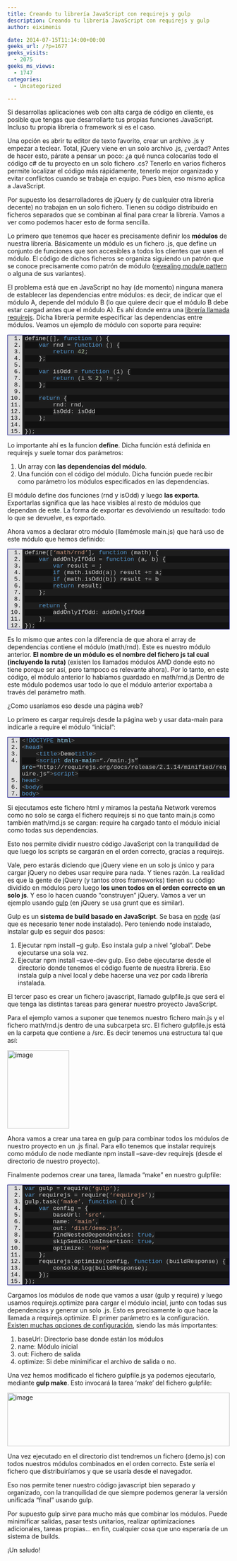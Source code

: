 ```yaml
---
title: Creando tu librería JavaScript con requirejs y gulp
description: Creando tu librería JavaScript con requirejs y gulp
author: eiximenis

date: 2014-07-15T11:14:00+00:00
geeks_url: /?p=1677
geeks_visits:
  - 2075
geeks_ms_views:
  - 1747
categories:
  - Uncategorized

---
```

Si desarrollas aplicaciones web con alta carga de código en cliente, es posible que tengas que desarrollarte tus propias funciones JavaScript. Incluso tu propia librería o framework si es el caso.

Una opción es abrir tu editor de texto favorito, crear un archivo .js y empezar a teclear. Total, jQuery viene en un solo archivo .js, ¿verdad? Antes de hacer esto, párate a pensar un poco: ¿a qué nunca colocarías todo el código c# de tu proyecto en un solo fichero .cs? Tenerlo en varios ficheros permite localizar el código más rápidamente, tenerlo mejor organizado y evitar conflictos cuando se trabaja en equipo. Pues bien, eso mismo aplica a JavaScript.

Por supuesto los desarrolladores de jQuery (y de cualquier otra librería decente) no trabajan en un solo fichero. Tienen su código distribuido en ficheros separados que se combinan al final para crear la librería. Vamos a ver como podemos hacer esto de forma sencilla.

Lo primero que tenemos que hacer es precisamente definir los **módulos** de nuestra librería. Básicamente un módulo es un fichero .js, que define un conjunto de funciones que son accesibles a todos los clientes que usen el módulo. El código de dichos ficheros se organiza siguiendo un patrón que se conoce precisamente como patrón de módulo (<a target="_blank" href="/blogs/etomas/archive/2011/03/28/html-js-module-pattern.aspx" rel="noopener noreferrer">revealing module pattern</a> o alguna de sus variantes).

El problema está que en JavaScript no hay (de momento) ninguna manera de establecer las dependencias entre módulos: es decir, de indicar que el módulo A, depende del módulo B (lo que quiere decir que el módulo B debe estar cargad antes que el módulo A). Es ahí donde entra una <a target="_blank" href="http://requirejs.org/" rel="noopener noreferrer">librería llamada requirejs</a>. Dicha librería permite especificar las dependencias entre módulos. Veamos un ejemplo de módulo con soporte para require:

<div style="float: none; padding-bottom: 0px; padding-top: 0px; padding-left: 0px; margin: 0px; display: inline; padding-right: 0px" class="wlWriterEditableSmartContent" id="scid:9ce6104f-a9aa-4a17-a79f-3a39532ebf7c:05c85aaa-bfc5-4a07-84ea-d06186db11e1">
  <div style="border: #000080 1px solid; color: #000; font-family: 'Courier New', Courier, Monospace; font-size: 10pt">
    <div style="background: #ddd; max-height: 300px; overflow: auto">
      <ol style="background: #1d1d1d; margin: 0 0 0 2.5em; padding: 0 0 0 5px;" start="1">
        <li>
          <span style="background:#1e1e1e;color:#dcdcdc">define</span><span style="background:#1e1e1e;color:#b4b4b4">([],</span><span style="background:#1e1e1e;color:#dcdcdc"> </span><span style="background:#1e1e1e;color:#569cd6">function</span><span style="background:#1e1e1e;color:#dcdcdc"> </span><span style="background:#1e1e1e;color:#b4b4b4">()</span><span style="background:#1e1e1e;color:#dcdcdc"> {</span>
        </li>
        <li style="background: #111111">
          &nbsp;&nbsp;&nbsp;&nbsp;<span style="background:#1e1e1e;color:#dcdcdc"></span><span style="background:#1e1e1e;color:#569cd6">var</span><span style="background:#1e1e1e;color:#dcdcdc"> rnd </span><span style="background:#1e1e1e;color:#b4b4b4">=</span><span style="background:#1e1e1e;color:#dcdcdc"> </span><span style="background:#1e1e1e;color:#569cd6">function</span><span style="background:#1e1e1e;color:#dcdcdc"> </span><span style="background:#1e1e1e;color:#b4b4b4">()</span><span style="background:#1e1e1e;color:#dcdcdc"> {</span>
        </li>
        <li>
          &nbsp;&nbsp;&nbsp;&nbsp;&nbsp;&nbsp;&nbsp;&nbsp;<span style="background:#1e1e1e;color:#dcdcdc"></span><span style="background:#1e1e1e;color:#569cd6">return</span><span style="background:#1e1e1e;color:#dcdcdc"> </span><span style="background:#1e1e1e;color:#b5cea8">42</span><span style="background:#1e1e1e;color:#b4b4b4">;</span>
        </li>
        <li style="background: #111111">
          &nbsp;&nbsp;&nbsp;&nbsp;<span style="background:#1e1e1e;color:#dcdcdc">}</span><span style="background:#1e1e1e;color:#b4b4b4">;</span>
        </li>
        <li>
          &nbsp;
        </li>
        <li style="background: #111111">
          &nbsp;&nbsp;&nbsp;&nbsp;<span style="background:#1e1e1e;color:#dcdcdc"></span><span style="background:#1e1e1e;color:#569cd6">var</span><span style="background:#1e1e1e;color:#dcdcdc"> isOdd </span><span style="background:#1e1e1e;color:#b4b4b4">=</span><span style="background:#1e1e1e;color:#dcdcdc"> </span><span style="background:#1e1e1e;color:#569cd6">function</span><span style="background:#1e1e1e;color:#dcdcdc"> </span><span style="background:#1e1e1e;color:#b4b4b4">(</span><span style="background:#1e1e1e;color:#dcdcdc">i</span><span style="background:#1e1e1e;color:#b4b4b4">)</span><span style="background:#1e1e1e;color:#dcdcdc"> {</span>
        </li>
        <li>
          &nbsp;&nbsp;&nbsp;&nbsp;&nbsp;&nbsp;&nbsp;&nbsp;<span style="background:#1e1e1e;color:#dcdcdc"></span><span style="background:#1e1e1e;color:#569cd6">return</span><span style="background:#1e1e1e;color:#dcdcdc"> </span><span style="background:#1e1e1e;color:#b4b4b4">(</span><span style="background:#1e1e1e;color:#dcdcdc">i </span><span style="background:#1e1e1e;color:#b4b4b4">%</span><span style="background:#1e1e1e;color:#dcdcdc"> </span><span style="background:#1e1e1e;color:#b5cea8">2</span><span style="background:#1e1e1e;color:#b4b4b4">)</span><span style="background:#1e1e1e;color:#dcdcdc"> </span><span style="background:#1e1e1e;color:#b4b4b4">!=</span><span style="background:#1e1e1e;color:#dcdcdc"> </span><span style="background:#1e1e1e;color:#b5cea8"></span><span style="background:#1e1e1e;color:#b4b4b4">;</span>
        </li>
        <li style="background: #111111">
          &nbsp;&nbsp;&nbsp;&nbsp;<span style="background:#1e1e1e;color:#dcdcdc">}</span><span style="background:#1e1e1e;color:#b4b4b4">;</span>
        </li>
        <li>
          &nbsp;
        </li>
        <li style="background: #111111">
          &nbsp;&nbsp;&nbsp;&nbsp;<span style="background:#1e1e1e;color:#dcdcdc"></span><span style="background:#1e1e1e;color:#569cd6">return</span><span style="background:#1e1e1e;color:#dcdcdc"> {</span>
        </li>
        <li>
          &nbsp;&nbsp;&nbsp;&nbsp;&nbsp;&nbsp;&nbsp;&nbsp;<span style="background:#1e1e1e;color:#dcdcdc">rnd</span><span style="background:#1e1e1e;color:#b4b4b4">:</span><span style="background:#1e1e1e;color:#dcdcdc"> rnd</span><span style="background:#1e1e1e;color:#b4b4b4">,</span>
        </li>
        <li style="background: #111111">
          &nbsp;&nbsp;&nbsp;&nbsp;&nbsp;&nbsp;&nbsp;&nbsp;<span style="background:#1e1e1e;color:#dcdcdc">isOdd</span><span style="background:#1e1e1e;color:#b4b4b4">:</span><span style="background:#1e1e1e;color:#dcdcdc"> isOdd</span>
        </li>
        <li>
          &nbsp;&nbsp;&nbsp;&nbsp;<span style="background:#1e1e1e;color:#dcdcdc">}</span><span style="background:#1e1e1e;color:#b4b4b4">;</span>
        </li>
        <li style="background: #111111">
          &nbsp;
        </li>
        <li>
          <span style="background:#1e1e1e;color:#dcdcdc">}</span><span style="background:#1e1e1e;color:#b4b4b4">);</span>
        </li>
      </ol>
    </div>
  </div>
</div>

Lo importante ahí es la funcion **define**. Dicha función está definida en requirejs y suele tomar dos parámetros:

  1. Un array con **las dependencias del módulo**.
  2. Una función con el código del módulo. Dicha función puede recibir como parámetro los módulos especificados en las dependencias.

El módulo define dos funciones (rnd y isOdd) y luego **las exporta**. Exportarlas significa que las hace visibles al resto de módulos que dependan de este. La forma de exportar es devolviendo un resultado: todo lo que se devuelve, es exportado.

Ahora vamos a declarar otro módulo (llamémosle main.js) que hará uso de este módulo que hemos definido:

<div style="float: none; padding-bottom: 0px; padding-top: 0px; padding-left: 0px; margin: 0px; display: inline; padding-right: 0px" class="wlWriterEditableSmartContent" id="scid:9ce6104f-a9aa-4a17-a79f-3a39532ebf7c:b2a65d20-c946-414a-817b-3857531b18f8">
  <div style="border: #000080 1px solid; color: #000; font-family: 'Courier New', Courier, Monospace; font-size: 10pt">
    <div style="background: #ddd; max-height: 300px; overflow: auto">
      <ol style="background: #1d1d1d; margin: 0 0 0 2.5em; padding: 0 0 0 5px;" start="1">
        <li>
          <span style="background:#1e1e1e;color:#dcdcdc">define</span><span style="background:#1e1e1e;color:#b4b4b4">([</span><span style="background:#1e1e1e;color:#d69d85">&#8216;math/rnd&#8217;</span><span style="background:#1e1e1e;color:#b4b4b4">],</span><span style="background:#1e1e1e;color:#dcdcdc"> </span><span style="background:#1e1e1e;color:#569cd6">function</span><span style="background:#1e1e1e;color:#dcdcdc"> </span><span style="background:#1e1e1e;color:#b4b4b4">(</span><span style="background:#1e1e1e;color:#dcdcdc">math</span><span style="background:#1e1e1e;color:#b4b4b4">)</span><span style="background:#1e1e1e;color:#dcdcdc"> {</span>
        </li>
        <li style="background: #111111">
          &nbsp;&nbsp;&nbsp;&nbsp;<span style="background:#1e1e1e;color:#dcdcdc"></span><span style="background:#1e1e1e;color:#569cd6">var</span><span style="background:#1e1e1e;color:#dcdcdc"> addOnlyIfOdd </span><span style="background:#1e1e1e;color:#b4b4b4">=</span><span style="background:#1e1e1e;color:#dcdcdc"> </span><span style="background:#1e1e1e;color:#569cd6">function</span><span style="background:#1e1e1e;color:#dcdcdc"> </span><span style="background:#1e1e1e;color:#b4b4b4">(</span><span style="background:#1e1e1e;color:#dcdcdc">a</span><span style="background:#1e1e1e;color:#b4b4b4">,</span><span style="background:#1e1e1e;color:#dcdcdc"> b</span><span style="background:#1e1e1e;color:#b4b4b4">)</span><span style="background:#1e1e1e;color:#dcdcdc"> {</span>
        </li>
        <li>
          &nbsp;&nbsp;&nbsp;&nbsp;&nbsp;&nbsp;&nbsp;&nbsp;<span style="background:#1e1e1e;color:#dcdcdc"></span><span style="background:#1e1e1e;color:#569cd6">var</span><span style="background:#1e1e1e;color:#dcdcdc"> result </span><span style="background:#1e1e1e;color:#b4b4b4">=</span><span style="background:#1e1e1e;color:#dcdcdc"> </span><span style="background:#1e1e1e;color:#b5cea8"></span><span style="background:#1e1e1e;color:#b4b4b4">;</span>
        </li>
        <li style="background: #111111">
          &nbsp;&nbsp;&nbsp;&nbsp;&nbsp;&nbsp;&nbsp;&nbsp;<span style="background:#1e1e1e;color:#dcdcdc"></span><span style="background:#1e1e1e;color:#569cd6">if</span><span style="background:#1e1e1e;color:#dcdcdc"> </span><span style="background:#1e1e1e;color:#b4b4b4">(</span><span style="background:#1e1e1e;color:#dcdcdc">math</span><span style="background:#1e1e1e;color:#b4b4b4">.</span><span style="background:#1e1e1e;color:#dcdcdc">isOdd</span><span style="background:#1e1e1e;color:#b4b4b4">(</span><span style="background:#1e1e1e;color:#dcdcdc">a</span><span style="background:#1e1e1e;color:#b4b4b4">))</span><span style="background:#1e1e1e;color:#dcdcdc"> result </span><span style="background:#1e1e1e;color:#b4b4b4">+=</span><span style="background:#1e1e1e;color:#dcdcdc"> a</span><span style="background:#1e1e1e;color:#b4b4b4">;</span>
        </li>
        <li>
          &nbsp;&nbsp;&nbsp;&nbsp;&nbsp;&nbsp;&nbsp;&nbsp;<span style="background:#1e1e1e;color:#dcdcdc"></span><span style="background:#1e1e1e;color:#569cd6">if</span><span style="background:#1e1e1e;color:#dcdcdc"> </span><span style="background:#1e1e1e;color:#b4b4b4">(</span><span style="background:#1e1e1e;color:#dcdcdc">math</span><span style="background:#1e1e1e;color:#b4b4b4">.</span><span style="background:#1e1e1e;color:#dcdcdc">isOdd</span><span style="background:#1e1e1e;color:#b4b4b4">(</span><span style="background:#1e1e1e;color:#dcdcdc">b</span><span style="background:#1e1e1e;color:#b4b4b4">))</span><span style="background:#1e1e1e;color:#dcdcdc"> result </span><span style="background:#1e1e1e;color:#b4b4b4">+=</span><span style="background:#1e1e1e;color:#dcdcdc"> b</span>
        </li>
        <li style="background: #111111">
          &nbsp;&nbsp;&nbsp;&nbsp;&nbsp;&nbsp;&nbsp;&nbsp;<span style="background:#1e1e1e;color:#dcdcdc"></span><span style="background:#1e1e1e;color:#569cd6">return</span><span style="background:#1e1e1e;color:#dcdcdc"> result</span><span style="background:#1e1e1e;color:#b4b4b4">;</span>
        </li>
        <li>
          &nbsp;&nbsp;&nbsp;&nbsp;<span style="background:#1e1e1e;color:#dcdcdc">}</span><span style="background:#1e1e1e;color:#b4b4b4">;</span>
        </li>
        <li style="background: #111111">
          &nbsp;
        </li>
        <li>
          &nbsp;&nbsp;&nbsp;&nbsp;<span style="background:#1e1e1e;color:#dcdcdc"></span><span style="background:#1e1e1e;color:#569cd6">return</span><span style="background:#1e1e1e;color:#dcdcdc"> {</span>
        </li>
        <li style="background: #111111">
          &nbsp;&nbsp;&nbsp;&nbsp;&nbsp;&nbsp;&nbsp;&nbsp;<span style="background:#1e1e1e;color:#dcdcdc">addOnlyIfOdd</span><span style="background:#1e1e1e;color:#b4b4b4">:</span><span style="background:#1e1e1e;color:#dcdcdc"> addOnlyIfOdd</span>
        </li>
        <li>
          &nbsp;&nbsp;&nbsp;&nbsp;<span style="background:#1e1e1e;color:#dcdcdc">}</span><span style="background:#1e1e1e;color:#b4b4b4">;</span>
        </li>
        <li style="background: #111111">
          <span style="background:#1e1e1e;color:#dcdcdc">}</span><span style="background:#1e1e1e;color:#b4b4b4">);</span>
        </li>
      </ol>
    </div>
  </div>
</div>

Es lo mismo que antes con la diferencia de que ahora el array de dependencias contiene el módulo (math/rnd). Este es nuestro módulo anterior. **El nombre de un módulo es el nombre del fichero js tal cual (incluyendo la ruta)** (existen los llamados módulos AMD donde esto no tiene porque ser así, pero tampoco es relevante ahora). Por lo tanto, en este código, el módulo anterior lo habíamos guardado en math/rnd.js Dentro de este módulo podemos usar todo lo que el módulo anterior exportaba a través del parámetro math.

¿Como usaríamos eso desde una página web?

Lo primero es cargar requirejs desde la página web y usar data-main para indicarle a require el módulo &ldquo;inicial&rdquo;:

<div style="float: none; padding-bottom: 0px; padding-top: 0px; padding-left: 0px; margin: 0px; display: inline; padding-right: 0px" class="wlWriterEditableSmartContent" id="scid:9ce6104f-a9aa-4a17-a79f-3a39532ebf7c:5020f150-990b-4fc8-bbee-48ba82831c5f">
  <div style="border: #000080 1px solid; color: #000; font-family: 'Courier New', Courier, Monospace; font-size: 10pt">
    <div style="background: #ddd; max-height: 300px; overflow: auto">
      <ol style="background: #1d1d1d; margin: 0 0 0 2em; padding: 0 0 0 5px;" start="1">
        <li>
          <span style="background:#1e1e1e;color:#808080"><</span><span style="background:#1e1e1e;color:#569cd6">!DOCTYPE</span><span style="background:#1e1e1e;color:#dcdcdc"> </span><span style="background:#1e1e1e;color:#9cdcfe">html</span><span style="background:#1e1e1e;color:#808080">></span>
        </li>
        <li style="background: #111111">
          <span style="background:#1e1e1e;color:#808080"><</span><span style="background:#1e1e1e;color:#569cd6">head</span><span style="background:#1e1e1e;color:#808080">></span>
        </li>
        <li>
          &nbsp;&nbsp;&nbsp;&nbsp;<span style="background:#1e1e1e;color:#dcdcdc"></span><span style="background:#1e1e1e;color:#808080"><</span><span style="background:#1e1e1e;color:#569cd6">title</span><span style="background:#1e1e1e;color:#808080">></span><span style="background:#1e1e1e;color:#dcdcdc">Demo</span><span style="background:#1e1e1e;color:#808080"></</span><span style="background:#1e1e1e;color:#569cd6">title</span><span style="background:#1e1e1e;color:#808080">></span>
        </li>
        <li style="background: #111111">
          &nbsp;&nbsp;&nbsp;&nbsp;<span style="background:#1e1e1e;color:#dcdcdc"></span><span style="background:#1e1e1e;color:#808080"><</span><span style="background:#1e1e1e;color:#569cd6">script</span><span style="background:#1e1e1e;color:#dcdcdc"> </span><span style="background:#1e1e1e;color:#9cdcfe">data-main</span><span style="background:#1e1e1e;color:#b4b4b4">=</span><span style="background:#1e1e1e;color:#c8c8c8">&#8220;./main.js&#8221;</span><span style="background:#1e1e1e;color:#dcdcdc"> </span><span style="background:#1e1e1e;color:#9cdcfe">src</span><span style="background:#1e1e1e;color:#b4b4b4">=</span><span style="background:#1e1e1e;color:#c8c8c8">&#8220;http://requirejs.org/docs/release/2.1.14/minified/require.js&#8221;</span><span style="background:#1e1e1e;color:#808080">></</span><span style="background:#1e1e1e;color:#569cd6">script</span><span style="background:#1e1e1e;color:#808080">></span>
        </li>
        <li>
          <span style="background:#1e1e1e;color:#808080"></</span><span style="background:#1e1e1e;color:#569cd6">head</span><span style="background:#1e1e1e;color:#808080">></span>
        </li>
        <li style="background: #111111">
          <span style="background:#1e1e1e;color:#808080"><</span><span style="background:#1e1e1e;color:#569cd6">body</span><span style="background:#1e1e1e;color:#808080">></span>
        </li>
        <li>
          <span style="background:#1e1e1e;color:#808080"></</span><span style="background:#1e1e1e;color:#569cd6">body</span><span style="background:#1e1e1e;color:#808080">></span>
        </li>
      </ol>
    </div>
  </div>
</div>

Si ejecutamos este fichero html y miramos la pestaña Network veremos como no solo se carga el fichero requirejs si no que tanto main.js como también math/rnd.js se cargan: require ha cargado tanto el módulo inicial como todas sus dependencias.

Esto nos permite dividir nuestro código JavaScript con la tranquilidad de que luego los scripts se cargarán en el orden correcto, gracias a requirejs.

Vale, pero estarás diciendo que jQuery viene en un solo js único y para cargar jQuery no debes usar require para nada. Y tienes razón. La realidad es que la gente de jQuery (y tantos otros frameworks) tienen su código dividido en módulos pero luego **los unen todos en el orden correcto en un solo js**. Y eso lo hacen cuando &ldquo;construyen&rdquo; jQuery. Vamos a ver un ejemplo usando <a target="_blank" href="http://gulpjs.com/" rel="noopener noreferrer">gulp</a> (en jQuery se usa grunt que es similar).

Gulp es un **sistema de build basado en JavaScript**. Se basa en <a target="_blank" href="http://nodejs.org/" rel="noopener noreferrer">node</a> (así que es necesario tener node instalado). Pero teniendo node instalado, instalar gulp es seguir dos pasos:

  1. Ejecutar npm install &ndash;g gulp. Eso instala gulp a nivel &ldquo;global&rdquo;. Debe ejecutarse una sola vez.
  2. Ejecutar npm install &#8211;save-dev gulp. Eso debe ejecutarse desde el directorio donde tenemos el código fuente de nuestra librería. Eso instala gulp a nivel local y debe hacerse una vez por cada librería instalada.

El tercer paso es crear un fichero javascript, llamado gulpfile.js que será el que tenga las distintas tareas para generar nuestro proyecto JavaScript.

Para el ejemplo vamos a suponer que tenemos nuestro fichero main.js y el fichero math/rnd.js dentro de una subcarpeta src. El fichero gulpfile.js está en la carpeta que contiene a /src. Es decir tenemos una estructura tal que así:

[<img height="177" width="140" src="/cfs-file.ashx/__key/CommunityServer.Blogs.Components.WeblogFiles/etomas/image_5F00_thumb_5F00_11B73C68.png" alt="image" border="0" style="border-top: 0px; border-right: 0px; background-image: none; border-bottom: 0px; padding-top: 0px; padding-left: 0px; margin: 0px; border-left: 0px; display: inline; padding-right: 0px" title="image" />][1]

Ahora vamos a crear una tarea en gulp para combinar todos los módulos de nuestro proyecto en un .js final. Para ello tenemos que instalar requirejs como módulo de node mediante npm install &#8211;save-dev requirejs (desde el directorio de nuestro proyecto).

Finalmente podemos crear una tarea, llamada &ldquo;make&rdquo; en nuestro gulpfile:

<div style="float: none; padding-bottom: 0px; padding-top: 0px; padding-left: 0px; margin: 0px; display: inline; padding-right: 0px" class="wlWriterEditableSmartContent" id="scid:9ce6104f-a9aa-4a17-a79f-3a39532ebf7c:586bc996-c5c2-4042-86a1-fb21af83358f">
  <div style="border: #000080 1px solid; color: #000; font-family: 'Courier New', Courier, Monospace; font-size: 10pt">
    <div style="background: #ddd; max-height: 300px; overflow: auto">
      <ol style="background: #1d1d1d; margin: 0 0 0 2.5em; padding: 0 0 0 5px;" start="1">
        <li>
          <span style="background:#1e1e1e;color:#569cd6">var</span><span style="background:#1e1e1e;color:#dcdcdc"> gulp </span><span style="background:#1e1e1e;color:#b4b4b4">=</span><span style="background:#1e1e1e;color:#dcdcdc"> require</span><span style="background:#1e1e1e;color:#b4b4b4">(</span><span style="background:#1e1e1e;color:#d69d85">&#8216;gulp&#8217;</span><span style="background:#1e1e1e;color:#b4b4b4">);</span>
        </li>
        <li style="background: #111111">
          <span style="background:#1e1e1e;color:#569cd6">var</span><span style="background:#1e1e1e;color:#dcdcdc"> requirejs </span><span style="background:#1e1e1e;color:#b4b4b4">=</span><span style="background:#1e1e1e;color:#dcdcdc"> require</span><span style="background:#1e1e1e;color:#b4b4b4">(</span><span style="background:#1e1e1e;color:#d69d85">&#8216;requirejs&#8217;</span><span style="background:#1e1e1e;color:#b4b4b4">);</span>
        </li>
        <li>
          <span style="background:#1e1e1e;color:#dcdcdc">gulp</span><span style="background:#1e1e1e;color:#b4b4b4">.</span><span style="background:#1e1e1e;color:#dcdcdc">task</span><span style="background:#1e1e1e;color:#b4b4b4">(</span><span style="background:#1e1e1e;color:#d69d85">&#8216;make&#8217;</span><span style="background:#1e1e1e;color:#b4b4b4">,</span><span style="background:#1e1e1e;color:#dcdcdc"> </span><span style="background:#1e1e1e;color:#569cd6">function</span><span style="background:#1e1e1e;color:#dcdcdc"> </span><span style="background:#1e1e1e;color:#b4b4b4">()</span><span style="background:#1e1e1e;color:#dcdcdc"> {</span>
        </li>
        <li style="background: #111111">
          &nbsp;&nbsp;&nbsp;&nbsp;<span style="background:#1e1e1e;color:#dcdcdc"></span><span style="background:#1e1e1e;color:#569cd6">var</span><span style="background:#1e1e1e;color:#dcdcdc"> config </span><span style="background:#1e1e1e;color:#b4b4b4">=</span><span style="background:#1e1e1e;color:#dcdcdc"> {</span>
        </li>
        <li>
          &nbsp;&nbsp;&nbsp;&nbsp;&nbsp;&nbsp;&nbsp;&nbsp;<span style="background:#1e1e1e;color:#dcdcdc">baseUrl</span><span style="background:#1e1e1e;color:#b4b4b4">:</span><span style="background:#1e1e1e;color:#dcdcdc"> </span><span style="background:#1e1e1e;color:#d69d85">&#8216;src&#8217;</span><span style="background:#1e1e1e;color:#b4b4b4">,</span>
        </li>
        <li style="background: #111111">
          &nbsp;&nbsp;&nbsp;&nbsp;&nbsp;&nbsp;&nbsp;&nbsp;<span style="background:#1e1e1e;color:#dcdcdc">name</span><span style="background:#1e1e1e;color:#b4b4b4">:</span><span style="background:#1e1e1e;color:#dcdcdc"> </span><span style="background:#1e1e1e;color:#d69d85">&#8216;main&#8217;</span><span style="background:#1e1e1e;color:#b4b4b4">,</span>
        </li>
        <li>
          &nbsp;&nbsp;&nbsp;&nbsp;&nbsp;&nbsp;&nbsp;&nbsp;<span style="background:#1e1e1e;color:#dcdcdc">out</span><span style="background:#1e1e1e;color:#b4b4b4">:</span><span style="background:#1e1e1e;color:#dcdcdc"> </span><span style="background:#1e1e1e;color:#d69d85">&#8216;dist/demo.js&#8217;</span><span style="background:#1e1e1e;color:#b4b4b4">,</span>
        </li>
        <li style="background: #111111">
          &nbsp;&nbsp;&nbsp;&nbsp;&nbsp;&nbsp;&nbsp;&nbsp;<span style="background:#1e1e1e;color:#dcdcdc">findNestedDependencies</span><span style="background:#1e1e1e;color:#b4b4b4">:</span><span style="background:#1e1e1e;color:#dcdcdc"> </span><span style="background:#1e1e1e;color:#569cd6">true</span><span style="background:#1e1e1e;color:#b4b4b4">,</span>
        </li>
        <li>
          &nbsp;&nbsp;&nbsp;&nbsp;&nbsp;&nbsp;&nbsp;&nbsp;<span style="background:#1e1e1e;color:#dcdcdc">skipSemiColonInsertion</span><span style="background:#1e1e1e;color:#b4b4b4">:</span><span style="background:#1e1e1e;color:#dcdcdc"> </span><span style="background:#1e1e1e;color:#569cd6">true</span><span style="background:#1e1e1e;color:#b4b4b4">,</span>
        </li>
        <li style="background: #111111">
          &nbsp;&nbsp;&nbsp;&nbsp;&nbsp;&nbsp;&nbsp;&nbsp;<span style="background:#1e1e1e;color:#dcdcdc">optimize</span><span style="background:#1e1e1e;color:#b4b4b4">:</span><span style="background:#1e1e1e;color:#dcdcdc"> </span><span style="background:#1e1e1e;color:#d69d85">&#8216;none&#8217;</span>
        </li>
        <li>
          &nbsp;&nbsp;&nbsp;&nbsp;<span style="background:#1e1e1e;color:#dcdcdc">}</span><span style="background:#1e1e1e;color:#b4b4b4">;</span>
        </li>
        <li style="background: #111111">
          &nbsp;&nbsp;&nbsp;&nbsp;<span style="background:#1e1e1e;color:#dcdcdc">requirejs</span><span style="background:#1e1e1e;color:#b4b4b4">.</span><span style="background:#1e1e1e;color:#dcdcdc">optimize</span><span style="background:#1e1e1e;color:#b4b4b4">(</span><span style="background:#1e1e1e;color:#dcdcdc">config</span><span style="background:#1e1e1e;color:#b4b4b4">,</span><span style="background:#1e1e1e;color:#dcdcdc"> </span><span style="background:#1e1e1e;color:#569cd6">function</span><span style="background:#1e1e1e;color:#dcdcdc"> </span><span style="background:#1e1e1e;color:#b4b4b4">(</span><span style="background:#1e1e1e;color:#dcdcdc">buildResponse</span><span style="background:#1e1e1e;color:#b4b4b4">)</span><span style="background:#1e1e1e;color:#dcdcdc"> {</span>
        </li>
        <li>
          &nbsp;&nbsp;&nbsp;&nbsp;&nbsp;&nbsp;&nbsp;&nbsp;<span style="background:#1e1e1e;color:#dcdcdc">console</span><span style="background:#1e1e1e;color:#b4b4b4">.</span><span style="background:#1e1e1e;color:#dcdcdc">log</span><span style="background:#1e1e1e;color:#b4b4b4">(</span><span style="background:#1e1e1e;color:#dcdcdc">buildResponse</span><span style="background:#1e1e1e;color:#b4b4b4">);</span>
        </li>
        <li style="background: #111111">
          &nbsp;&nbsp;&nbsp;&nbsp;<span style="background:#1e1e1e;color:#dcdcdc">}</span><span style="background:#1e1e1e;color:#b4b4b4">);</span>
        </li>
        <li>
          <span style="background:#1e1e1e;color:#dcdcdc">}</span><span style="background:#1e1e1e;color:#b4b4b4">);</span>
        </li>
      </ol>
    </div>
  </div>
</div>

Cargamos los módulos de node que vamos a usar (gulp y require) y luego usamos requirejs.optimize para cargar el módulo incial, junto con todas sus dependencias y generar un solo .js. Esto es precisamente lo que hace la llamada a requirejs.optimize. El primer parámetro es la configuración. <a target="_blank" href="https://github.com/jrburke/r.js/blob/master/build/example.build.js" rel="noopener noreferrer">Existen muchas opciones de configuración</a>, siendo las más importantes:

  1. baseUrl: Directorio base donde están los módulos
  2. name: Módulo inicial
  3. out: Fichero de salida
  4. optimize: Si debe minimificar el archivo de salida o no.

Una vez hemos modificado el fichero gulpfile.js ya podemos ejecutarlo, mediante **gulp make**. Esto invocará la tarea &lsquo;make&rsquo; del fichero gulpfile:

[<img height="121" width="504" src="/cfs-file.ashx/__key/CommunityServer.Blogs.Components.WeblogFiles/etomas/image_5F00_thumb_5F00_45EB65AE.png" alt="image" border="0" style="border-top: 0px; border-right: 0px; background-image: none; border-bottom: 0px; padding-top: 0px; padding-left: 0px; border-left: 0px; display: inline; padding-right: 0px" title="image" />][2]

Una vez ejecutado en el directorio dist tendremos un fichero (demo.js) con todos nuestros módulos combinados en el orden correcto. Este sería el fichero que distribuiríamos y que se usaría desde el navegador.

Eso nos permite tener nuestro código javascript bien separado y organizado, con la tranquilidad de que siempre podemos generar la versión unificada &ldquo;final&rdquo; usando gulp.

Por supuesto gulp sirve para mucho más que combinar los módulos. Puede minimificar salidas, pasar tests unitarios, realizar optimizaciones adicionales, tareas propias... en fin, cualquier cosa que uno esperaría de un sistema de builds.

&iexcl;Un saludo!

 [1]: /cfs-file.ashx/__key/CommunityServer.Blogs.Components.WeblogFiles/etomas/image_5F00_1D4CF9A7.png
 [2]: /cfs-file.ashx/__key/CommunityServer.Blogs.Components.WeblogFiles/etomas/image_5F00_0D40BBA1.png